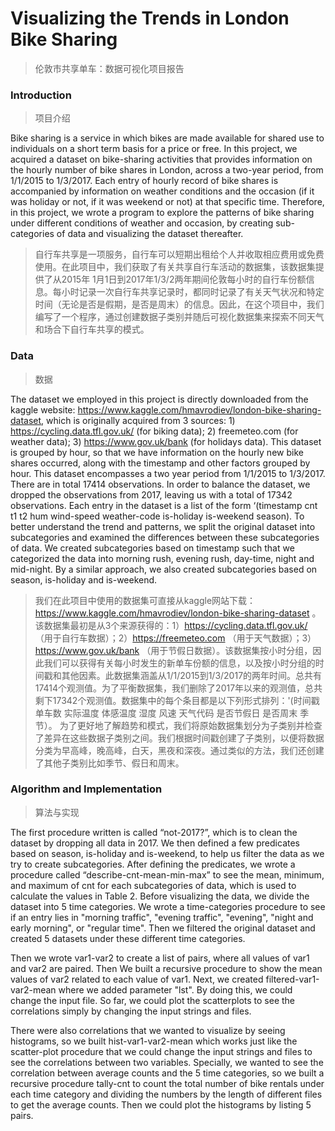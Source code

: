 # Visualizing the Trends in London Bike Sharing
> 伦敦市共享单车：数据可视化项目报告

### Introduction
> 项目介绍

Bike sharing is a service in which bikes are made available for shared use to individuals on a short term basis for a price or free. In this project, we acquired a dataset on bike-sharing activities that provides information on the hourly number of bike shares in London, across a two-year period, from 1/1/2015 to 1/3/2017. Each entry of hourly record of bike shares is accompanied by information on weather conditions and the occasion (if it was holiday or not, if it was weekend or not) at that specific time. Therefore, in this project, we wrote a program to explore the patterns of bike sharing under different conditions of weather and occasion, by creating sub-categories of data and visualizing the dataset thereafter. 

> 自行车共享是一项服务，自行车可以短期出租给个人并收取相应费用或免费使用。在此项目中，我们获取了有关共享自行车活动的数据集，该数据集提供了从2015年
1月1日到2017年1/3/2两年期间伦敦每小时的自行车份额信息。每小时记录一次自行车共享记录时，都同时记录了有关天气状况和特定时间（无论是否是假期，是否是周末）的信息。因此，在这个项目中，我们编写了一个程序，通过创建数据子类别并随后可视化数据集来探索不同天气和场合下自行车共享的模式。

### Data
> 数据

The dataset we employed in this project is directly downloaded from the kaggle website: https://www.kaggle.com/hmavrodiev/london-bike-sharing-dataset, which is originally acquired from 3 sources: 1) https://cycling.data.tfl.gov.uk/ (for biking data); 2) freemeteo.com (for weather data); 3) https://www.gov.uk/bank (for holidays data). This dataset is grouped by hour, so that we have information on the hourly new bike shares occurred, along with the timestamp and other factors grouped by hour. This dataset encompasses a two year period from 1/1/2015 to 1/3/2017. There are in total 17414 observations. In order to balance the dataset, we dropped the observations from 2017, leaving us with a total of 17342 observations. Each entry in the dataset is a list of the form ‘(timestamp  cnt  t1  t2  hum  wind-speed  weather-code  is-holiday  is-weekend  season). To better understand the trend and patterns, we split the original dataset into subcategories and examined the differences between these subcategories of data. We created subcategories based on timestamp such that we categorized the data into morning rush, evening rush, day-time, night and mid-night. By a similar approach, we also created subcategories based on season, is-holiday and is-weekend.

> 我们在此项目中使用的数据集可直接从kaggle网站下载：https://www.kaggle.com/hmavrodiev/london-bike-sharing-dataset 。该数据集最初是从3个来源获得的：1）https://cycling.data.tfl.gov.uk/ （用于自行车数据）；2）https://freemeteo.com （用于天气数据）；3）https://www.gov.uk/bank （用于节假日数据）。该数据集按小时分组，因此我们可以获得有关每小时发生的新单车份额的信息，以及按小时分组的时间戳和其他因素。此数据集涵盖从1/1/2015到1/3/2017的两年时间。总共有17414个观测值。为了平衡数据集，我们删除了2017年以来的观测值，总共剩下17342个观测值。数据集中的每个条目都是以下列形式排列：'(时间戳  单车数  实际温度  体感温度  湿度  风速  天气代码  是否节假日  是否周末  季节）。 为了更好地了解趋势和模式，我们将原始数据集划分为子类别并检查了差异在这些数据子类别之间。我们根据时间戳创建了子类别，以便将数据分类为早高峰，晚高峰，白天，黑夜和深夜。通过类似的方法，我们还创建了其他子类别比如季节、假日和周末。

### Algorithm and Implementation
> 算法与实现

The first procedure written is called “not-2017?”, which is to clean the dataset by dropping all data in 2017. We then defined a few predicates based on season, is-holiday and is-weekend, to help us filter the data as we try to create subcategories. After defining the predicates, we wrote a procedure called “describe-cnt-mean-min-max” to see the mean, minimum, and maximum of cnt for each subcategories of data, which is used to calculate the values in Table 2. Before visualizing the data, we divide the dataset into 5 time categories. We wrote a time-categories procedure to see if an entry lies in "morning traffic", "evening traffic", "evening", "night and early morning", or "regular time". Then we filtered the original dataset and created 5 datasets under these different time categories. 

Then we wrote var1-var2 to create a list of pairs, where all values of var1 and var2 are paired. Then We built a recursive procedure to show the mean values of var2 related to each value of var1. Next, we created filtered-var1-var2-mean where we added parameter "lst". By doing this, we could change the input file. So far, we could plot the scatterplots to see the correlations simply by changing the input strings and files.

There were also correlations that we wanted to visualize by seeing histograms, so we built hist-var1-var2-mean which works just like the scatter-plot procedure that we could change the input strings and files to see the correlations between two variables. Specially, we wanted to see the correlation between average counts and the 5 time categories, so we built a recursive procedure tally-cnt to count the total number of bike rentals under each time category and dividing the numbers by the length of different files to get the average counts. Then we could plot the histograms by listing 5 pairs. 





<img src=" " height="300">




